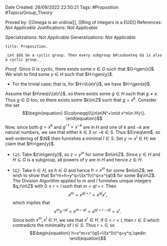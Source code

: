<div class="topSpace"></div>

Date Created: 26/09/2022 22:50:21
Tags: #Proposition #Topics/Group_Theory

Proved by: [[Omega is an ordinal]], [[Ring of integers is a EUD]]
References: _Not Applicable_
Justifications: _Not Applicable_

Specializations: _Not Applicable_
Generalizations: _Not Applicable_

``` ad-Proposition
title: Proposition.

_Let $G$ be a cyclic group. Then every subgroup $H\subseteq G$ is also a cyclic group._

```

_Proof_. Since $G$ is cyclic, there exists some $x\in G$ such that $G=\gen{x}$. We wish to find some $y\in H$ such that $H=\gen{y}$.
* For the trivial case; that is, for $H=\l\{e\r\}$, we have $H=\gen{e}$.

Assume that $H\neq\l\{e\r\}$, so there exists some $g\in H$ such that $g\neq e$. Thus $g\in G$ too, so there exists some $k\in\Z$ such that $g=x^k$. Consider the set
$$\begin{equation}
    S\coloneqq\l\{n\in\N^+\mid x^n\in H\r\}.
\end{equation}$$
Now, since both $g=x^k$ and $g^{-1}=x^{-k}$ are in $H$ and one of $k$ and $-k$ are natural numbers, we see that either $k\in S$ or $-k\in S$. Thus $S\neq\em$, so well-ordering of $\N$ then furnishes a minimal $l\in S$. Set $y\coloneqq x^l\in H$; we claim that $H=\gen{y}$.
* ($\supseteq$): Take $z\in\gen{y}$, so $z=y^m$ for some $m\in\Z$. Since $y\in H$ and $H\subseteq G$ is a subgroup, all powers of $y$ are in $H$ and hence $z\in H$.

* ($\subseteq$): Take $h\in H$, so $h\in G$ and hence $h=x^m$ for some $m\in\Z$; we wish to show that $x^m=h=y^q=\l(x^l\r)^q=x^{ql}$ for some $q\in\Z$. The Division Algorithm applied to $m$ and $l$ furnishes unique integers $q,r\in\Z$ with $0\leq r<l$ such that $m=ql+r$. Then
$$\begin{equation}
    x^m=x^{ql+r}=x^{ql}x^r,
\end{equation}$$
which implies that
$$\begin{equation}
    x^mx^{-ql}=x^{m-ql}=x^{ql+r-ql}=x^r.
\end{equation}$$
Since both $x^m,x^l\in H$, we see that $x^r\in H$. If $0<r<l$, then $r\in S$ which contradicts the minimality of $l\in S$. Thus $r=0$, so
$$\begin{equation}
    h=x^m=x^{ql}=\l(x^l\r)^q=y^q.\qedin
\end{equation}$$
